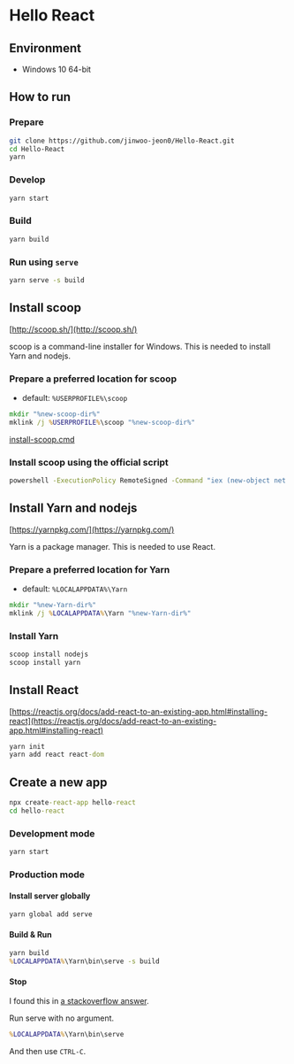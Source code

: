 # Hello React

## Environment

* Windows 10 64-bit

## How to run

### Prepare

```sh
git clone https://github.com/jinwoo-jeon0/Hello-React.git
cd Hello-React
yarn
```

### Develop

```sh
yarn start
```

### Build

```sh
yarn build
```

### Run using `serve`

```sh
yarn serve -s build
```

## Install scoop

[http://scoop.sh/](http://scoop.sh/)

scoop is a command-line installer for Windows. This is needed to install Yarn and nodejs.

### Prepare a preferred location for scoop

* default: `%USERPROFILE%\scoop`

```bat
mkdir "%new-scoop-dir%"
mklink /j %USERPROFILE%\scoop "%new-scoop-dir%"
```

[install-scoop.cmd](https://gist.github.com/jinwoo-jeon0/c503487e4f13c7c680d53d58750873b9)

### Install scoop using the official script

```bat
powershell -ExecutionPolicy RemoteSigned -Command "iex (new-object net.webclient).downloadstring('https://get.scoop.sh')"
```

## Install Yarn and nodejs

[https://yarnpkg.com/](https://yarnpkg.com/)

Yarn is a package manager. This is needed to use React.

### Prepare a preferred location for Yarn

* default: `%LOCALAPPDATA%\Yarn`

```bat
mkdir "%new-Yarn-dir%"
mklink /j %LOCALAPPDATA%\Yarn "%new-Yarn-dir%"
```

### Install Yarn

```bat
scoop install nodejs
scoop install yarn
```

## Install React

[https://reactjs.org/docs/add-react-to-an-existing-app.html#installing-react](https://reactjs.org/docs/add-react-to-an-existing-app.html#installing-react)

```bat
yarn init
yarn add react react-dom
```

## Create a new app

```bat
npx create-react-app hello-react
cd hello-react
```

### Development mode

```bat
yarn start
```

### Production mode

#### Install server globally

```bat
yarn global add serve
```

#### Build & Run

```bat
yarn build
%LOCALAPPDATA%\Yarn\bin\serve -s build
```

#### Stop

I found this in [a stackoverflow answer](https://stackoverflow.com/a/48089171/3300315).

Run serve with no argument.

```bat
%LOCALAPPDATA%\Yarn\bin\serve
```

And then use `CTRL-C`.
